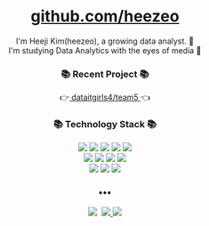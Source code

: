 <h1 align="center"> <a href="https://github.com/heezeo"> github.com/heezeo </a> </h3>
<p align="center">
I'm Heeji Kim(heezeo), a growing data analyst. 🌱 <br>
I'm studying Data Analytics with the eyes of media 📸 <br>
</p>
<h3 align="center">📚 Recent Project 📚</h3>
<p align="center">
  👉<a href="https://github.com/dataitgirls4/team_5"> dataitgirls4/team5 </a>👈
</p> 
<h3 align="center">📚 Technology Stack 📚</h3>
<p align="center">
  <img src="https://img.shields.io/badge/-PYHTON-blue"/>
  <img src="https://img.shields.io/badge/-MySQL-navy"/>
  <img src="https://img.shields.io/badge/-r-blueviolet"/>  
  <img src="https://img.shields.io/badge/-html-yellow"/>
  <img src="https://img.shields.io/badge/-css-ff69b4"/>

  <br>
  
  <img src="https://img.shields.io/badge/-GA-orange"/>
  <img src="https://img.shields.io/badge/-Tableau-blue"/>
  <img src="https://img.shields.io/badge/-Gephi-ff69b4"/>
  <img src="https://img.shields.io/badge/-Git-black"/>
  <br>
  <img src="https://img.shields.io/badge/-VS-9cf"/>
  <img src="https://img.shields.io/badge/-Jupyternotebook-9cf"/>
  <img src="https://img.shields.io/badge/-Jamovi-9cf"/>
</p>
<h3 align="center">•••</h3>

<p align="center">
  <a href="https://velog.io/@heezeo"><img src="https://img.shields.io/badge/Tech%20Blog-11B48A?style=flat-square&logo=Vimeo&logoColor=white&link=https://velog.io/@new_wisdom"/></a>&nbsp
  <a href="https://www.linkedin.com/in/heezeo"><img src="https://img.shields.io/badge/Linkedin-0077B5?style=flat-square&logo=linkedin&logoColor=white&link=https://velog.io/@new_wisdom"/>
  <a href="mailto:heezeo@gmail.com"><img src="https://img.shields.io/badge/Gmail-d14836?style=flat-square&logo=Gmail&logoColor=white&link=mailto:heezeo@gmail.com"/></a>
</p>
